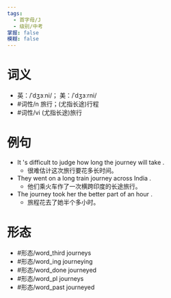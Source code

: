 ```yaml
---
tags:
  - 首字母/J
  - 级别/中考
掌握: false
模糊: false
---
```

# 词义
- 英：/ˈdʒɜːni/； 美：/ˈdʒɜːrni/
- #词性/n  旅行；(尤指长途)行程
- #词性/vi  (尤指长途)旅行
# 例句
- It 's difficult to judge how long the journey will take .
	- 很难估计这次旅行要花多长时间。
- They went on a long train journey across India .
	- 他们乘火车作了一次横跨印度的长途旅行。
- The journey took her the better part of an hour .
	- 旅程花去了她半个多小时。
# 形态
- #形态/word_third journeys
- #形态/word_ing journeying
- #形态/word_done journeyed
- #形态/word_pl journeys
- #形态/word_past journeyed
